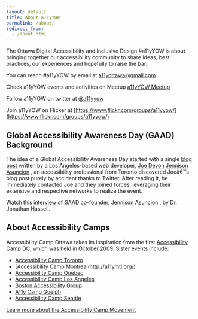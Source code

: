 ```yaml
---
layout: default
title: About a11yYOW
permalink: /about/
redirect_from:
  - /about.html
---
```

The Ottawa Digital Accessibility and Inclusive Design #a11yYOW is about bringing together our accessibility community to share ideas, best practices, our experiences and hopefully to raise the bar.

You can reach #a11yYOW by email at a11yottawa@gmail.com 

Check a11yYOW events and activities on Meetup [a11yYOW Meetup](https://www.meetup.com/a11yOttawa/)

Follow a11yYOW on twitter at [@a11yyow](https://twitter.com/a11yYOW)

Join a11yYOW on Flicker at [https://www.flickr.com/groups/a11yyow/](https://www.flickr.com/groups/a11yyow/)

## Global Accessibility Awareness Day (GAAD) Background

The idea of a Global Accessibility Awareness Day started with a single [blog post](http://mysqltalk.wordpress.com/2011/11/27/challenge-accessibility-know-how-needs-to-go-mainstream-with-developers-now/) 
written by a Los Angeles-based web developer, [Joe Devon](http://www.globalaccessibilityawarenessday.org/joe_devon.html)
[Jennison Asuncion](http://www.jennison.ca)
, an accessibility professional from Toronto discovered Joeâ€™s blog post purely by accident thanks to Twitter. After reading it, he immediately contacted Joe and they joined forces, leveraging their extensive and respective networks to realize the event.

Watch this [interview of GAAD co-founder, Jennison Asuncion](https://www.youtube.com/watch?v=_rDaw5_PzBU)
, by Dr. Jonathan Hassell.

## About Accessibility Camps

Accessibility Camp Ottawa takes its inspiration from the first [Accessibility Camp DC](http://www.accessibilitycampdc.org/), which was held in October 2009. Sister events include:
 
 - [Accessibility Camp Toronto](http://accessibilitycampto.org/)
 - [Accessibility Camp Montreal(http://a11ymtl.org/)
 - [Accessibility Camp Quebec](http://a11yqc.org/)
 - [Accessibility Camp Los Angeles](http://www.accessibilitycampla.org)
 - [Boston Accessibility Group](http://www.a11ybos.org)
 - [A11y Camp Guelph](http://www.accessibilitycamp.org)
 - [Accessibility Camp Seattle](https://a11ysea.org/)
 
[Learn more about the Accessibility Camp Movement](http://www.accessibilitycamp.org)

